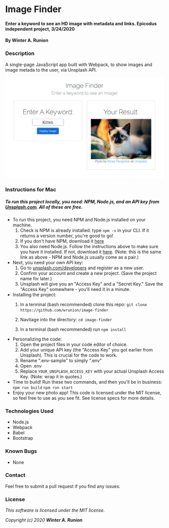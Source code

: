 # Image Finder 

#### Enter a keyword to see an HD image with metadata and links. Epicodus independent project, 3/24/2020

#### By **Winter A. Runion**

### Description
A single-page JavaScript app built with Webpack, to show images and image metada to the user, via Unsplash API.

![Screenshot of app screen with a text search box and a result box for images.](image-finder-demo.png)

### Instructions for Mac
##### To run this project locally, you need: NPM, Node.js, and an API key from [Unsplash.com](https://unsplash.com/developers). All of these are free.

* To run this project, you need NPM and Node.js installed on your machine. 
    1. Check is NPM is already installed: type `npm -v` in your CLI. If it returns a version number, you're good to go!
    2. If you don't have NPM, download it [here](https://www.npmjs.com/get-npm)
    3. You also need Node.js. Follow the instructions above to make sure you have it installed. If not, download it [here](https://www.npmjs.com/get-npm). (Note: this is the same link as above - NPM and Node.js usually come as a pair.)
* Next, you need your own API key: 
    1. Go to [unsplash.com/developers](https://unsplash.com/developers) and register as a new user.
    2. Confirm your account and create a new project. (Save the project name for later.)
    3. Unsplash will give you an "Access Key" and a "Secret Key." Save the "Access Key" somewhere - you'll need it in a minute.
* Installing the project: 
    1. In a terminal (bash recommended) clone this repo: 
`git clone https://github.com/wrunion/image-finder`
    2. Navitage into the directory: `cd image-finder`

  3. In a terminal (bash recommended) run `npm install`
* Personalizing the code:
  1. Open the project files in your code editor of choice.
  2. Add your unique API key (the "Access Key" you got earlier from Unsplash). This is crucial for the code to work.
  3. Rename ".env-sample" to simply ".env" 
  4. Open .env
  5. Replace `YOUR_UNSPLASH_ACCESS_KEY` with your actual Unsplash Access Key. (Note: wrap it in quotes.)
* Time to build! Run these two commands, and then you'll be in business:
      `npm run build`
      `npm run start`
* Enjoy your new photo app! This code is licensed under the MIT license, so feel free to use as you see fit. See license specs for more details.

### Technologies Used
* Node.js
* Webpack
* Babel
* Bootstrap

### Known Bugs
* None

### Contact

Feel free to submit a pull request if you find any issues.

### License
_This software is licensed under the MIT license._

_Copyright (c) 2020 **Winter A. Runion**_

